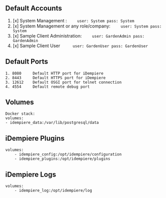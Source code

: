 ## Default Accounts

1. [x] System Management : 
`    user: System
     pass: System`
2. [x] System Management or any role/company:
`    user: System
    pass: System`
3. [x] Sample Client Administration:
`    user: GardenAdmin
    pass: GardenAdmin`
4. [x] Sample Client User
`     user: GardenUser
      pass: GardenUser`

## Default Ports
    1. 8080	    Default HTTP port for iDempiere
    2. 8443	    Default HTTPS port for iDempiere
    3. 12612    Default OSGI port for telnet connection
    4. 4554	    Default remote debug port

## Volumes

    Docker stack:
    volumes:
    - idempiere_data:/var/lib/postgresql/data

## iDempiere Plugins

    volumes:
        - idempiere_config:/opt/idempiere/configuration
        - idempiere_plugins:/opt/idempiere/plugins

## iDempiere Logs
    volumes:
        - idempiere_log:/opt/idempiere/log